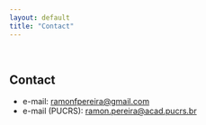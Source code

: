```yaml
---
layout: default
title: "Contact"
---
```


<br>

## Contact

- e-mail: ramonfpereira@gmail.com
- e-mail (PUCRS): ramon.pereira@acad.pucrs.br